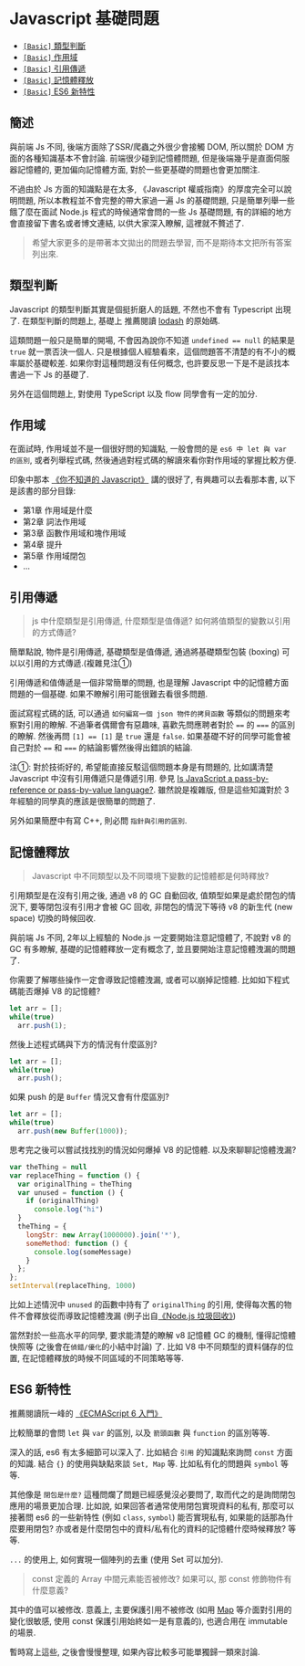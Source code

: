 # Javascript 基礎問題

* [`[Basic]` 類型判斷](https://github.com/ElemeFE/node-interview/blob/master/sections/js-basic.md#類型判斷)
* [`[Basic]` 作用域](https://github.com/ElemeFE/node-interview/blob/master/sections/js-basic.md#作用域)
* [`[Basic]` 引用傳遞](https://github.com/ElemeFE/node-interview/blob/master/sections/js-basic.md#引用傳遞)
* [`[Basic]` 記憶體釋放](https://github.com/ElemeFE/node-interview/blob/master/sections/js-basic.md#記憶體釋放)
* [`[Basic]` ES6 新特性](https://github.com/ElemeFE/node-interview/blob/master/sections/js-basic.md#es6-新特性)


## 簡述

與前端 Js 不同, 後端方面除了SSR/爬蟲之外很少會接觸 DOM, 所以關於 DOM 方面的各種知識基本不會討論. 前端很少碰到記憶體問題, 但是後端幾乎是直面伺服器記憶體的, 更加偏向記憶體方面, 對於一些更基礎的問題也會更加關注.

不過由於 Js 方面的知識點是在太多, 《Javascript 權威指南》的厚度完全可以說明問題, 所以本教程並不會完整的帶大家過一遍 Js 的基礎問題, 只是簡單列舉一些餓了麼在面試 Node.js 程式的時候通常會問的一些 Js 基礎問題, 有的詳細的地方會直接留下書名或者博文連結, 以供大家深入瞭解, 這裡就不贅述了.

> 希望大家更多的是帶著本文拋出的問題去學習, 而不是期待本文把所有答案列出來.

## 類型判斷

Javascript 的類型判斷其實是個挺折磨人的話題, 不然也不會有 Typescript 出現了. 在類型判斷的問題上, 基礎上 推薦閱讀 [lodash](https://github.com/lodash/lodash) 的原始碼.

這類問題一般只是簡單的開場, 不會因為說你不知道 `undefined == null` 的結果是 `true` 就一票否決一個人. 只是根據個人經驗看來，這個問題答不清楚的有不小的概率屬於基礎較差. 如果你對這種問題沒有任何概念, 也許要反思一下是不是該找本書過一下 Js 的基礎了.

另外在這個問題上, 對使用 TypeScript 以及 flow 同學會有一定的加分.

## 作用域

在面試時, 作用域並不是一個很好問的知識點, 一般會問的是 `es6 中 let 與 var 的區別`, 或者列舉程式碼, 然後通過對程式碼的解讀來看你對作用域的掌握比較方便.

印象中那本 [《你不知道的 Javascript》](https://book.douban.com/subject/26351021/) 講的很好了, 有興趣可以去看那本書, 以下是該書的部分目錄:

* 第1章 作用域是什麼
* 第2章 詞法作用域
* 第3章 函數作用域和塊作用域
* 第4章 提升
* 第5章 作用域閉包
* ...

## 引用傳遞

> <a name="q-value"></a> js 中什麼類型是引用傳遞, 什麼類型是值傳遞? 如何將值類型的變數以引用的方式傳遞?

簡單點說, 物件是引用傳遞, 基礎類型是值傳遞, 通過將基礎類型包裝 (boxing) 可以以引用的方式傳遞.(複雜見注①)

引用傳遞和值傳遞是一個非常簡單的問題, 也是理解 Javascript 中的記憶體方面問題的一個基礎. 如果不瞭解引用可能很難去看很多問題.

面試寫程式碼的話, 可以通過 `如何編寫一個 json 物件的拷貝函數` 等類似的問題來考察對引用的瞭解.
不過筆者偶爾會有惡趣味, 喜歡先問應聘者對於 `==` 的 `===` 的區別的瞭解. 然後再問 `[1] == [1]` 是 `true` 還是 `false`. 如果基礎不好的同學可能會被自己對於 `==` 和 `===` 的結論影響然後得出錯誤的結論.

注①: 對於技術好的, 希望能直接反駁這個問題本身是有問題的, 比如講清楚 Javascript 中沒有引用傳遞只是傳遞引用. 參見 [Is JavaScript a pass-by-reference or pass-by-value language?](http://stackoverflow.com/questions/518000/is-javascript-a-pass-by-reference-or-pass-by-value-language). 雖然說是複雜版, 但是這些知識對於 3年經驗的同學真的應該是很簡單的問題了.

另外如果簡歷中有寫 C++, 則必問 `指針與引用的區別`.

## 記憶體釋放

> <a name="q-mem"></a> Javascript 中不同類型以及不同環境下變數的記憶體都是何時釋放?

引用類型是在沒有引用之後, 通過 v8 的 GC 自動回收, 值類型如果是處於閉包的情況下, 要等閉包沒有引用才會被 GC 回收, 非閉包的情況下等待 v8 的新生代 (new space) 切換的時候回收.

與前端 Js 不同, 2年以上經驗的 Node.js 一定要開始注意記憶體了, 不說對 v8 的 GC 有多瞭解, 基礎的記憶體釋放一定有概念了, 並且要開始注意記憶體洩漏的問題了.

你需要了解哪些操作一定會導致記憶體洩漏, 或者可以崩掉記憶體. 比如如下程式碼能否爆掉 V8 的記憶體?

```javascript
let arr = [];
while(true)
  arr.push(1);
```

然後上述程式碼與下方的情況有什麼區別?

```javascript
let arr = [];
while(true)
  arr.push();
```

如果 push 的是 `Buffer` 情況又會有什麼區別?

```javascript
let arr = [];
while(true)
  arr.push(new Buffer(1000));
```

思考完之後可以嘗試找找別的情況如何爆掉 V8 的記憶體. 以及來聊聊記憶體洩漏?

```javascript
var theThing = null
var replaceThing = function () {
  var originalThing = theThing
  var unused = function () {
    if (originalThing)
      console.log("hi")
  }
  theThing = {
    longStr: new Array(1000000).join('*'),
    someMethod: function () {
      console.log(someMessage)
    }
  };
};
setInterval(replaceThing, 1000)
```

比如上述情況中 `unused` 的函數中持有了 `originalThing` 的引用, 使得每次舊的物件不會釋放從而導致記憶體洩漏 (例子出自[《Node.js 垃圾回收》](https://eggggger.xyz/2016/10/22/node-gc/))

當然對於一些高水平的同學, 要求能清楚的瞭解 v8 記憶體 GC 的機制, 懂得記憶體快照等 (之後會在`偵錯/優化`的小結中討論) 了. 比如 V8 中不同類型的資料儲存的位置, 在記憶體釋放的時候不同區域的不同策略等等.

## ES6 新特性

推薦閱讀阮一峰的 [《ECMAScript 6 入門》](http://es6.ruanyifeng.com/)

比較簡單的會問 `let` 與 `var` 的區別, 以及 `箭頭函數` 與 `function` 的區別等等.

深入的話, es6 有太多細節可以深入了. 比如結合 `引用` 的知識點來詢問 `const` 方面的知識. 結合 `{}` 的使用與缺點來談 `Set, Map` 等. 比如私有化的問題與 `symbol` 等等.

其他像是 `閉包是什麼?` 這種問爛了問題已經感覺沒必要問了, 取而代之的是詢問閉包應用的場景更加合理. 比如說, 如果回答者通常使用閉包實現資料的私有, 那麼可以接著問 es6 的一些新特性 (例如 `class`, `symbol`) 能否實現私有, 如果能的話那為什麼要用閉包? 亦或者是什麼閉包中的資料/私有化的資料的記憶體什麼時候釋放? 等等.

`...` 的使用上, 如何實現一個陣列的去重 (使用 Set 可以加分).

> <a name="q-const"></a> const 定義的 Array 中間元素能否被修改? 如果可以, 那 const 修飾物件有什麼意義?

其中的值可以被修改. 意義上, 主要保護引用不被修改 (如用 [Map](https://developer.mozilla.org/en/docs/Web/JavaScript/Reference/Global_Objects/Map) 等介面對引用的變化很敏感, 使用 const 保護引用始終如一是有意義的), 也適合用在 immutable 的場景.

暫時寫上這些, 之後會慢慢整理, 如果內容比較多可能單獨歸一類來討論.
